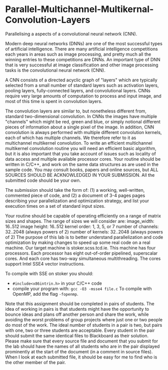 # Parallel-Multichannel-Multikernal-Convolution-Layers
Parallelising a aspects of a convolutional neural network (CNN).


Modern deep neural networks (DNNs) are one of the most successful types of artificial intelligence. There are many artificial intelligence competitions each years in areas such as image  processing, and pretty much all the winning entries to these
competitions are DNNs. An important type of DNN that is very successful at image classification and other image processing tasks is the convolutional neural network (CNN).

A CNN consists of a directed acyclic graph of "layers" which are typically selected from a small number of standard layers such as activation layers, pooling layers, fully-connected  layers, and convolutional layers. CNNs require very large
amounts of computation to process and input image, and most of this time is spent in convolution layers.

The convolution layers are similar to, but nonetheless different from, standard two-dimensional convolution. In CNNs the images have multiple  "channels" which might be red, green and blue, or simply notional different pieces of information about a single pixel of the image.  In addition, CNN convolution is always performed with multiple different convolution kernels, each of which has multiple channels. We therefore refer to it as multichannel multikernel convolution.
To write an efficient multichannel multikernel convolution routine you  will need an efficient basic algorithm, but it is also important that you take account of issues such as locality of data access and multiple available processor cores.
Your routine should be written in C/C++, and work on the same data  structures as are used in the sample code. You may consult books, papers and online sources, but ALL SOURCES SHOULD BE ACKNOWLEDGED IN YOUR SUBMISSION. All the submitted code should be your own.

The submission should take the form of:
(1) a working, well-written, commented piece of code, and
(2) a document of 3-4 pages pages describing your parallelization and optimization strategy, and list your execution times on a set of standard input sizes.
 
Your routine should be capable of operating efficiently on a range of matrix sizes and shapes. The range of sizes we will consider are:
image_width: 16..512
image height: 16..512
kernel order: 1, 3, 5, or 7
number of channels: 32..2048 (always powers of 2)
number of kernels: 32..2048 (always powers of 2)
The purpose of this lab is to better understand parallelization and code optimization by making changes to speed up some real code on a real machine. Our target machine is stoker.scss.tcd.ie. This machine has four processors.  Each processor has eight out-of-order pipelined, superscalar cores.  And each core has two-way simultaneous multithreading. The cores support Intel SSE4 vector instructions.

To compile with SSE on stoker you should:
- `#include<x86intrin.h>` in your C/C++ code
- compile your program with: `gcc -O3 -msse4 file.c`
To compile with OpenMP, add the flag `-fopenmp`.

Note that this assignment should be completed in pairs of students. The idea of working in pairs is that students might have the opportunity to bounce ideas and plans off another person and share the work, while avoiding the worst problems of group projects where just one or two people do most of the work. The ideal number of students in a pair is two, but pairs with one, two or three students are acceptable.
Every student in the pair should submit the same identical files to Blackboard as their solution. Please make sure that every source file and document that you submit for the lab should have the names of all students who are in the pair displayed prominently at the start of the document (in a comment in source files). When I look at each submitted file, it should be easy for me to find who is the other member of the pair.
